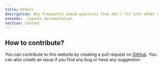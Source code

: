 ```yaml
---
title: Others
description: Any frequently asked questions that don't fit into other categories.
extends: _layouts.documentation
section: content
---
```


## How to contribute?

You can contribute to this website by creating a pull request on [GitHub](https://github.com/milon/system-design). You can also create an issue if you find any bug or have any suggestion.